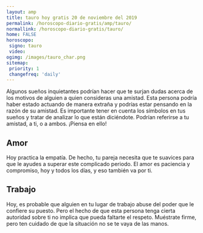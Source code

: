 ```yaml
---
layout: amp
title: tauro hoy gratis 20 de noviembre del 2019 
permalink: /horoscopo-diario-gratis/amp/tauro/
normallink: /horoscopo-diario-gratis/tauro/
home: FALSE
horoscopo:
 signo: tauro
 video:  
ogimg: /images/tauro_char.png
sitemap:
 priority: 1
 changefreq: 'daily'
---
```



Algunos sueños inquietantes podrían hacer que te surjan dudas acerca de los motivos de alguien a quien consideras una amistad. Esta persona podría haber estado actuando de manera extraña y podrías estar pensando en la razón de su amistad. Es importante tener en cuenta los símbolos en tus sueños y tratar de analizar lo que están diciéndote. Podrían referirse a tu amistad, a ti, o a ambos. ¡Piensa en ello!

## Amor

Hoy practica la empatía. De hecho, tu pareja necesita que te suavices para que le ayudes a superar este complicado periodo. El amor es paciencia y compromiso, hoy y todos los días, y eso también va por ti.

## Trabajo

Hoy, es probable que alguien en tu lugar de trabajo abuse del poder que le confiere su puesto. Pero el hecho de que esta persona tenga cierta autoridad sobre ti no implica que pueda faltarte el respeto. Muéstrate firme, pero ten cuidado de que la situación no se te vaya de las manos.